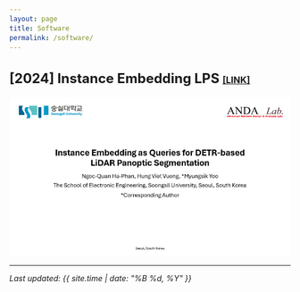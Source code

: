 ```yaml
---
layout: page
title: Software
permalink: /software/
---
```


<h2 style="font-size: 1.5rem;">[2024] Instance Embedding LPS <a href="https://anda-researchers.github.io/instance-embedding-lps/" style="font-size: 1rem;">[LINK]</a></h2>

![Instance Embedding](./assets/gifs/Presentation_TIV.gif)


---

_Last updated: {{ site.time | date: "%B %d, %Y" }}_

